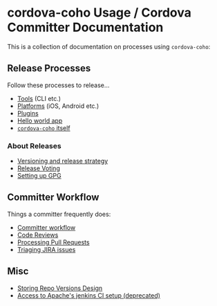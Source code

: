 <!--
#
# Licensed to the Apache Software Foundation (ASF) under one
# or more contributor license agreements.  See the NOTICE file
# distributed with this work for additional information
# regarding copyright ownership.  The ASF licenses this file
# to you under the Apache License, Version 2.0 (the
# "License"); you may not use this file except in compliance
# with the License.  You may obtain a copy of the License at
#
# http://www.apache.org/licenses/LICENSE-2.0
#
# Unless required by applicable law or agreed to in writing,
# software distributed under the License is distributed on an
# "AS IS" BASIS, WITHOUT WARRANTIES OR CONDITIONS OF ANY
#  KIND, either express or implied.  See the License for the
# specific language governing permissions and limitations
# under the License.
#
-->

# cordova-coho Usage / Cordova Committer Documentation

This is a collection of documentation on processes using `cordova-coho`:

## Release Processes

Follow these processes to release...

* [Tools](tools-release-process.md) (CLI etc.)
* [Platforms](platforms-release-process.md) (iOS, Android etc.)
* [Plugins](plugins-release-process.md)
* [Hello world app](app-hello-world-release-process.md)
* [`cordova-coho` itself](coho-release-process.md)

### About Releases

* [Versioning and release strategy](versioning-and-release-strategy.md)
* [Release Voting](release-voting.md)
* [Setting up GPG](setting-up-gpg.md)

## Committer Workflow

Things a committer frequently does:

* [Committer workflow](committer-workflow.md)
* [Code Reviews](code-reviews.md)
* [Processing Pull Requests](processing-pull-requests.md)
* [Triaging JIRA issues](jira-triage.md)

## Misc

* [Storing Repo Versions Design](storing-repo-versions-design.md)
* [Access to Apache's jenkins CI setup (deprecated)](jenkins-access.md)
